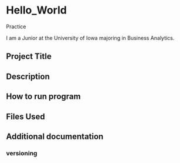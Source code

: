 # Hello_World
Practice


I am a Junior at the University of Iowa majoring in Business Analytics.

## Project Title
## Description
## How to run program
## Files Used
## Additional documentation
### versioning
